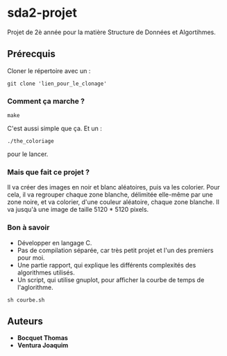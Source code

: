 # sda2-projet

Projet de 2è année pour la matière Structure de Données et Algortihmes.

## Prérecquis

Cloner le répertoire avec un :
```
git clone 'lien_pour_le_clonage'
```

### Comment ça marche ?

```
make
```

C'est aussi simple que ça. Et un :
```
./the_coloriage
```
pour le lancer.

### Mais que fait ce projet ?

Il va créer des images en noir et blanc aléatoires, puis va les colorier. Pour cela, il va regrouper chaque zone blanche, délimitée elle-même par une zone noire, et va colorier, d'une couleur aléatoire, chaque zone blanche. Il va jusqu'à une image de taille 5120 * 5120 pixels.

### Bon à savoir

* Développer en langage C.
* Pas de compilation séparée, car très petit projet et l'un des premiers pour moi.
* Une partie rapport, qui explique les différents complexités des algorithmes utilisés.
* Un script, qui utilise gnuplot, pour afficher la courbe de temps de l'aglorithme.
```
sh courbe.sh
```

## Auteurs
* **Bocquet Thomas**
* **Ventura Joaquim**
